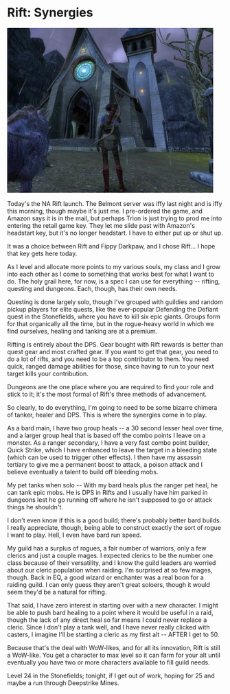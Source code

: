 # Rift: Synergies

[![](../uploads/2011/03/rift-2011-03-01-07-36-26-62-480x384.jpg "The Hallows")](../uploads/2011/03/rift-2011-03-01-07-36-26-62.jpg)

Today's the NA Rift launch. The Belmont server was iffy last night and is iffy this morning, though maybe it's just me. I pre-ordered the game, and Amazon says it is in the mail, but perhaps Trion is just trying to prod me into entering the retail game key. They let me slide past with Amazon's headstart key, but it's no longer headstart. I have to either put up or shut up.

It was a choice between Rift and Fippy Darkpaw, and I chose Rift... I hope that key gets here today.

As I level and allocate more points to my various souls, my class and I grow into each other as I come to something that works best for what I want to do. The holy grail here, for now, is a spec I can use for everything -- rifting, questing and dungeons. Each, though, has their own needs.

Questing is done largely solo, though I've grouped with guildies and random pickup players for elite quests, like the ever-popular Defending the Defiant quest in the Stonefields, where you have to kill six epic giants. Groups form for that organically all the time, but in the rogue-heavy world in which we find ourselves, healing and tanking are at a premium.

Rifting is entirely about the DPS. Gear bought with Rift rewards is better than quest gear and most crafted gear. If you want to get that gear, you need to do a lot of rifts, and you need to be a top contributor to them. You need quick, ranged damage abilities for those, since having to run to your next target kills your contribution.

Dungeons are the one place where you are required to find your role and stick to it; it's the most formal of Rift's three methods of advancement.

So clearly, to do everything, I'm going to need to be some bizarre chimera of tanker, healer and DPS. This is where the synergies come in to play.

As a bard main, I have two group heals -- a 30 second lesser heal over time, and a larger group heal that is based off the combo points I leave on a monster. As a ranger secondary, I have a very fast combo point builder, Quick Strike, which I have enhanced to leave the target in a bleeding state (which can be used to trigger other effects). I then have my assassin tertiary to give me a permanent boost to attack, a poison attack and I believe eventually a talent to build off bleeding mobs.

My pet tanks when solo -- With my bard heals plus the ranger pet heal, he can tank epic mobs. He is DPS in Rifts and I usually have him parked in dungeons lest he go running off where he isn't supposed to go or attack things he shouldn't.

I don't even know if this is a good build; there's probably better bard builds. I really appreciate, though, being able to construct exactly the sort of rogue I want to play. Hell, I even have bard run speed.

My guild has a surplus of rogues, a fair number of warriors, only a few clerics and just a couple mages. I expected clerics to be the number one class because of their versatility, and I know the guild leaders are worried about our cleric population when raiding. I'm surprised at so few mages, though. Back in EQ, a good wizard or enchanter was a real boon for a raiding guild. I can only guess they aren't great soloers, though it would seem they'd be a natural for rifting.

That said, I have zero interest in starting over with a new character. I might be able to push bard healing to a point where it would be useful in a raid, though the lack of any direct heal so far means I could never replace a cleric. Since I don't play a tank well, and I have never really clicked with casters, I imagine I'll be starting a cleric as my first alt -- AFTER I get to 50.

Because that's the deal with WoW-likes, and for all its innovation, Rift is still a WoW-like. You get a character to max level so it can farm for your alt until eventually you have two or more characters available to fill guild needs.

Level 24 in the Stonefields; tonight, if I get out of work, hoping for 25 and maybe a run through Deepstrike Mines.


